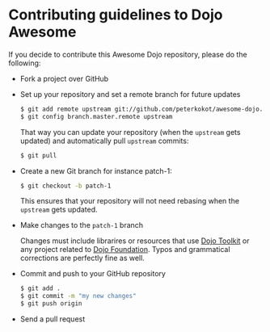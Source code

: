 # Contributing guidelines to Dojo Awesome

If you decide to contribute this Awesome Dojo repository, please do the following:

* Fork a project over GitHub

* Set up your repository and set a remote branch for future updates

  ```bash
  $ git add remote upstream git://github.com/peterkokot/awesome-dojo.git
  $ git config branch.master.remote upstream
  ```

  That way you can update your repository (when the `upstream` gets updated) and automatically pull `upstream` commits:

  ```bash
  $ git pull
  ```

* Create a new Git branch for instance patch-1:

  ```bash
  $ git checkout -b patch-1
  ```

  This ensures that your repository will not need rebasing when the `upstream` gets updated.

* Make changes to the `patch-1` branch

  Changes must include librarires or resources that use [Dojo Toolkit](http://dojotoolkit.org) or any project related to
  [Dojo Foundation](http://dojofoundation.org/). Typos and grammatical corrections are perfectly fine as well.

* Commit and push to your GitHub repository

  ```bash
  $ git add .
  $ git commit -m "my new changes"
  $ git push origin
  ```

* Send a pull request
